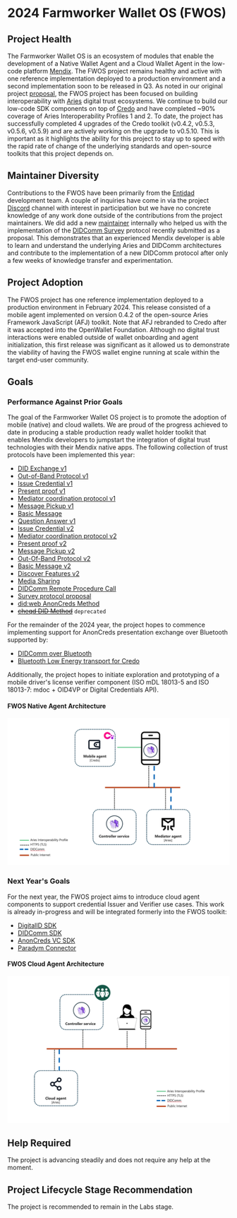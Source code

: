 # 2024 Farmworker Wallet OS (FWOS)

## Project Health

The Farmworker Wallet OS is an ecosystem of modules that enable the development of a Native Wallet Agent and a Cloud Wallet Agent in the low-code platform [Mendix](https://www.mendix.com). The FWOS project remains healthy and active with one reference implementation deployed to a production environment and a second implementation soon to be released in Q3. As noted in our original project [proposal](https://tac.openwallet.foundation/projects/fwos/), the FWOS project has been focused on building interoperability with [Aries](https://hyperledger.github.io/aries-rfcs/latest/) digital trust ecosystems. We continue to build our low-code SDK components on top of [Credo](https://github.com/openwallet-foundation/credo-ts) and have completed ~90% coverage of Aries Interoperability Profiles 1 and 2. To date, the project has successfully completed 4 upgrades of the Credo toolkit (v0.4.2, v0.5.3, v0.5.6, v0.5.9) and are actively working on the upgrade to v0.5.10. This is important as it highlights the ability for this project to stay up to speed with the rapid rate of change of the underlying standards and open-source toolkits that this project depends on.

## Maintainer Diversity

Contributions to the FWOS have been primarily from the [Entidad](https://www.entidad.io) development team. A couple of inquiries have come in via the project [Discord](https://discord.com/channels/1022962884864643214/1138937641123987466) channel with interest in participation but we have no concrete knowledge of any work done outside of the contributions from the project maintainers. We did add a new [maintainer](https://github.com/Entidad/farmworker-wallet-os/blob/main/MAINTAINERS.md) internally who helped us with the implementation of the [DIDComm Survey](https://didcomm.org/survey/0.1/) protocol recently submitted as a proposal. This demonstrates that an experienced Mendix developer is able to learn and understand the underlying Aries and DIDComm architectures and contribute to the implementation of a new DIDComm protocol after only a few weeks of knowledge transfer and experimentation.

## Project Adoption

The FWOS project has one reference implementation deployed to a production environment in February 2024. This release consisted of a mobile agent implemented on version 0.4.2 of the open-source Aries Framework JavaScript (AFJ) toolkit. Note that AFJ rebranded to Credo after it was accepted into the OpenWallet Foundation. Although no digital trust interactions were enabled outside of wallet onboarding and agent initialization, this first release was significant as it allowed us to demonstrate the viability of having the FWOS wallet engine running at scale within the target end-user community.

## Goals

### Performance Against Prior Goals

The goal of the Farmworker Wallet OS project is to promote the adoption of mobile (native) and cloud wallets. We are proud of the progress achieved to date in producing a stable production ready wallet holder toolkit that enables Mendix developers to jumpstart the integration of digital trust technologies with their Mendix native apps. The following collection of trust protocols have been implemented this year:

- [DID Exchange v1](https://github.com/hyperledger/aries-rfcs/tree/main/features/0023-did-exchange)
- [Out-of-Band Protocol v1](https://github.com/hyperledger/aries-rfcs/tree/main/features/0434-outofband)
- [Issue Credential v1](https://github.com/hyperledger/aries-rfcs/tree/main/features/0036-issue-credential)
- [Present proof v1](https://github.com/hyperledger/aries-rfcs/tree/main/features/0037-present-proof)
- [Mediator coordination protocol v1](https://github.com/hyperledger/aries-rfcs/tree/main/features/0211-route-coordination)
- [Message Pickup v1](https://github.com/hyperledger/aries-rfcs/tree/main/features/0212-pickup)
- [Basic Message](https://github.com/hyperledger/aries-rfcs/tree/main/features/0095-basic-message)
- [Question Answer v1](https://didcomm.org/question-answer/1.0)
- [Issue Credential v2](https://github.com/hyperledger/aries-rfcs/tree/main/features/0453-issue-credential-v2)
- [Mediator coordination protocol v2](https://didcomm.org/coordinate-mediation/2.0/)
- [Present proof v2](https://github.com/hyperledger/aries-rfcs/tree/main/features/0454-present-proof-v2)
- [Message Pickup v2](https://didcomm.org/messagepickup/2.0)
- [Out-Of-Band Protocol v2](https://identity.foundation/didcomm-messaging/spec/#out-of-band-messages)
- [Basic Message v2](https://didcomm.org/basicmessage/2.0)
- [Discover Features v2](https://didcomm.org/discover-features/2.0)
- [Media Sharing](https://didcomm.org/media-sharing/1.0)
- [DIDComm Remote Procedure Call](https://github.com/hyperledger/aries-rfcs/tree/main/features/0804-didcomm-rpc)
- [Survey protocol proposal](https://didcomm.org/survey/0.1/)
- [did:web AnonCreds Method](https://github.com/2060-io/did-web-anoncreds-method/blob/main/spec.md)
- [~~cheqd DID Method~~](https://docs.cheqd.io/product/architecture/adr-list/adr-001-cheqd-did-method) `deprecated`

For the remainder of the 2024 year, the project hopes to commence implementing support for AnonCreds presentation exchange over Bluetooth supported by:

- [DIDComm over Bluetooth](https://github.com/decentralized-identity/didcomm-bluetooth/blob/main/spec.md)
- [Bluetooth Low Energy transport for Credo](https://www.npmjs.com/package/@credo-ts/transport-ble)

Additionally, the project hopes to initiate exploration and prototyping of a mobile driver's license verifier component (ISO mDL 18013-5 and ISO 18013-7: mdoc + OID4VP or Digital Credentials API).

#### FWOS Native Agent Architecture

![Farmworker Wallet OS Native Agent Architecture](https://github.com/Entidad/farmworker-wallet-os/blob/main/img/fwos-architecture-native-agent.png)

### Next Year's Goals

For the next year, the FWOS project aims to introduce cloud agent components to support credential Issuer and Verifier use cases. This work is already in-progress and will be integrated formerly into the FWOS toolkit:

- [DigitalID SDK](https://marketplace.mendix.com/link/component/227014)
- [DIDComm SDK](https://marketplace.mendix.com/link/component/226667)
- [AnonCreds VC SDK](https://marketplace.mendix.com/link/component/227012)
- [Paradym Connector](https://marketplace.mendix.com/link/component/226659)


#### FWOS Cloud Agent Architecture

![Farmworker Wallet OS Cloud Agent Architecture](https://github.com/Entidad/farmworker-wallet-os/blob/main/img/fwos-architecture-cloud-agent.png)

## Help Required

The project is advancing steadily and does not require any help at the moment.

## Project Lifecycle Stage Recommendation

The project is recommended to remain in the Labs stage.
